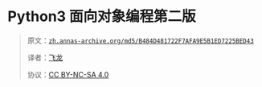 # Python3 面向对象编程第二版

> 原文：[`zh.annas-archive.org/md5/B484D481722F7AFA9E5B1ED7225BED43`](https://zh.annas-archive.org/md5/B484D481722F7AFA9E5B1ED7225BED43)
> 
> 译者：[飞龙](https://github.com/wizardforcel)
> 
> 协议：[CC BY-NC-SA 4.0](http://creativecommons.org/licenses/by-nc-sa/4.0/)